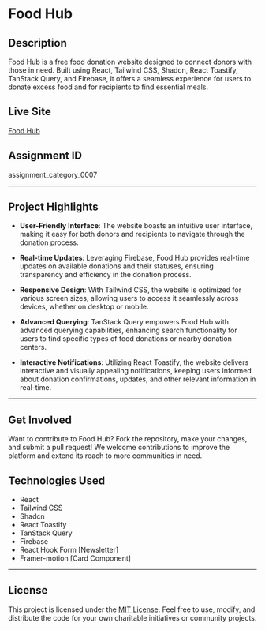 # Food Hub

## Description
Food Hub is a free food donation website designed to connect donors with those in need. Built using React, Tailwind CSS, Shadcn, React Toastify, TanStack Query, and Firebase, it offers a seamless experience for users to donate excess food and for recipients to find essential meals.

## Live Site
[Food Hub](https://foodhub-bd.web.app/)

## Assignment ID
assignment_category_0007

---

## Project Highlights
- **User-Friendly Interface**: The website boasts an intuitive user interface, making it easy for both donors and recipients to navigate through the donation process.

- **Real-time Updates**: Leveraging Firebase, Food Hub provides real-time updates on available donations and their statuses, ensuring transparency and efficiency in the donation process.

- **Responsive Design**: With Tailwind CSS, the website is optimized for various screen sizes, allowing users to access it seamlessly across devices, whether on desktop or mobile.

- **Advanced Querying**: TanStack Query empowers Food Hub with advanced querying capabilities, enhancing search functionality for users to find specific types of food donations or nearby donation centers.

- **Interactive Notifications**: Utilizing React Toastify, the website delivers interactive and visually appealing notifications, keeping users informed about donation confirmations, updates, and other relevant information in real-time.

---

## Get Involved
Want to contribute to Food Hub? Fork the repository, make your changes, and submit a pull request! We welcome contributions to improve the platform and extend its reach to more communities in need.

## Technologies Used
- React
- Tailwind CSS
- Shadcn
- React Toastify
- TanStack Query
- Firebase
- React Hook Form [Newsletter]
- Framer-motion [Card Component]

---

## License
This project is licensed under the [MIT License](https://opensource.org/licenses/MIT). Feel free to use, modify, and distribute the code for your own charitable initiatives or community projects.
